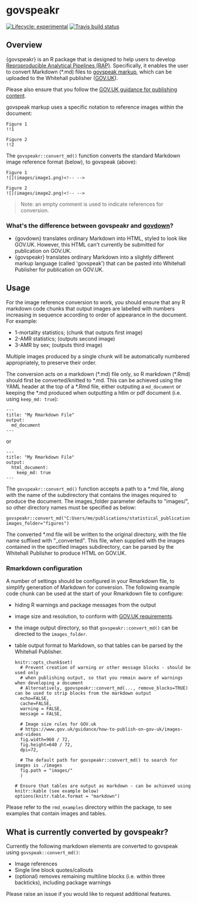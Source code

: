 # govspeakr

<!-- badges: start -->
[![Lifecycle: experimental](https://img.shields.io/badge/lifecycle-experimental-orange.svg)](https://www.tidyverse.org/lifecycle/#experimental)
[![Travis build status](https://travis-ci.org/best-practice-and-impact/govspeakr.svg?branch=master)](https://travis-ci.org/best-practice-and-impact/govspeakr)
<!-- badges: end -->

## Overview
{govspeakr} is an R package that is designed to help users to develop
[Reproproducible Analytical Pipelines (RAP)](https://dataingovernment.blog.gov.uk/2017/03/27/reproducible-analytical-pipeline/).
Specifically, it enables the user to convert Markdown (\*.md) files to [govspeak markup](http://govspeak-preview.herokuapp.com/guide),
which can be uploaded to the Whitehall publisher ([GOV.UK](https://www.gov.uk)).

Please also ensure that you follow the [GOV.UK guidance for publishing content](https://www.gov.uk/guidance/how-to-publish-on-gov-uk).

govspeak markup uses a specific notation to reference images within the document:

```
Figure 1
!!1

Figure 2
!!2
```

The `govspeakr::convert_md()` function converts the standard Markdown image reference format (below), to govspeak (above):

```
Figure 1
![](images/image1.png)<!-- -->

Figure 2
![](images/image2.png)<!-- -->
```
> Note: an empty comment is used to indicate references for conversion.


### What's the difference between govspeakr and [govdown](https://github.com/ukgovdatascience/govdown)?
* {govdown} translates ordinary Markdown into HTML, styled to look like GOV.UK. However, this HTML can't currently be submitted for publication on GOV.UK.
* {govspeakr} translates ordinary Markdown into a slightly different markup language (called 'govspeak') that can be pasted into Whitehall Publisher for publication on GOV.UK.


## Usage

For the image reference conversion to work, you should ensure that any R markdown
code chunks that output images are labelled with numbers increasing in sequence
according to order of appearance in the document. For example:

* 1-mortality statistics; (chunk that outputs first image)
* 2-AMR statistics; (outputs second image)
* 3-AMR by sex; (outputs third image)

Multiple images produced by a single chunk will be automatically numbered
appropriately, to preserve their order.

The conversion acts on a markdown (\*.md) file only, so R markdown (\*.Rmd) should first be converted/knitted to \*.md.
This can be achieved using the YAML header at the top of a \*.Rmd file, either outputing a `md_document` or keeping the *.md produced
when outputting a htlm or pdf document (i.e. using `keep_md: true`):

```
---
title: "My Rmarkdown File"
output: 
  md_document
---
```



or

```
---
title: "My Rmarkdown File"
output: 
  html_document:
    keep_md: true
---
```


The `govspeakr::convert_md()` function accepts a path to a \*.md file, along with the name of the subdirectory that contains the
images required to produce the document. The images_folder parameter defaults to "images/", so other directory names must be specified
as below:

```
govspeakr::convert_md("C:Users/me/publications/statistical_publication.md", images_folder="figures")
```

The converted \*.md file will be written to the original directory, with the file name suffixed with "_converted".
This file, when supplied with the images contained in the specified images subdirectory, can be parsed by the Whitehall Publisher to produce HTML on GOV.UK.

### Rmarkdown configuration

A number of settings should be configured in your Rmarkdown file, to simplify
generation of Markdown for conversion.
The following example code chunk can be used at the start of your Rmarkdown file to configure:

- hiding R warnings and package messages from the output
- image size and resolution, to conform with [GOV.UK requirements](https://www.gov.uk/guidance/how-to-publish-on-gov-uk/images-and-videos).
- the image output directory, so that `govspeakr::convert_md()` can be directed to the `images_folder`.
- table output format to Markdown, so that tables can be parsed by the Whitehall Publisher.


    ```{r knitr_init, echo=FALSE, cache=FALSE, message=FALSE, warning=FALSE}
    knitr::opts_chunk$set(
      # Prevent creation of warning or other message blocks - should be used only
      # when publishing output, so that you remain aware of warnings when developing a document
      # Alternatively, gpovspeakr::convert_md(..., remove_blocks=TRUE) can be used to strip blocks from the markdown output
      echo=FALSE,
      cache=FALSE,
      warning = FALSE,
      message = FALSE,
      
      # Image size rules for GOV.uk
      # https://www.gov.uk/guidance/how-to-publish-on-gov-uk/images-and-videos
      fig.width=960 / 72,
      fig.height=640 / 72,
      dpi=72,
      
      # The default path for govspeakr::convert_md() to search for images is ./images
      fig.path = "images/"
      )
    
    # Ensure that tables are output as markdown - can be achieved using knitr::kable (see example below)
    options(knitr.table.format = "markdown")
    ```

Please refer to the `rmd_examples` directory within the package, to see examples
that contain images and tables.

## What is currently converted by govspeakr?

Currently the following markdown elements are converted to govspeak using `govspeak::convert_md()`:

* Image references
* Single line block quotes/callouts
* (optional) removes remaining multiline blocks (i.e. within three backticks), including package warnings

Please raise an issue if you would like to request additional features.
